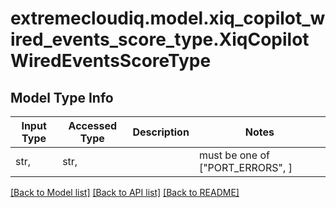 # extremecloudiq.model.xiq_copilot_wired_events_score_type.XiqCopilotWiredEventsScoreType

## Model Type Info
Input Type | Accessed Type | Description | Notes
------------ | ------------- | ------------- | -------------
str,  | str,  |  | must be one of ["PORT_ERRORS", ] 

[[Back to Model list]](../../README.md#documentation-for-models) [[Back to API list]](../../README.md#documentation-for-api-endpoints) [[Back to README]](../../README.md)

